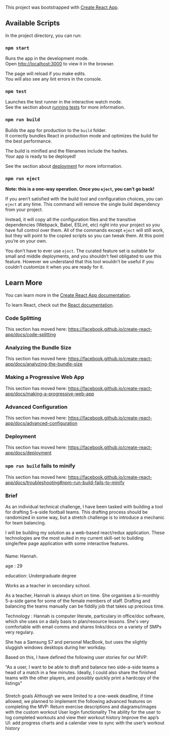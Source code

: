 This project was bootstrapped with [Create React App](https://github.com/facebook/create-react-app).

## Available Scripts

In the project directory, you can run:

### `npm start`

Runs the app in the development mode.<br>
Open [http://localhost:3000](http://localhost:3000) to view it in the browser.

The page will reload if you make edits.<br>
You will also see any lint errors in the console.

### `npm test`

Launches the test runner in the interactive watch mode.<br>
See the section about [running tests](https://facebook.github.io/create-react-app/docs/running-tests) for more information.

### `npm run build`

Builds the app for production to the `build` folder.<br>
It correctly bundles React in production mode and optimizes the build for the best performance.

The build is minified and the filenames include the hashes.<br>
Your app is ready to be deployed!

See the section about [deployment](https://facebook.github.io/create-react-app/docs/deployment) for more information.

### `npm run eject`

**Note: this is a one-way operation. Once you `eject`, you can’t go back!**

If you aren’t satisfied with the build tool and configuration choices, you can `eject` at any time. This command will remove the single build dependency from your project.

Instead, it will copy all the configuration files and the transitive dependencies (Webpack, Babel, ESLint, etc) right into your project so you have full control over them. All of the commands except `eject` will still work, but they will point to the copied scripts so you can tweak them. At this point you’re on your own.

You don’t have to ever use `eject`. The curated feature set is suitable for small and middle deployments, and you shouldn’t feel obligated to use this feature. However we understand that this tool wouldn’t be useful if you couldn’t customize it when you are ready for it.

## Learn More

You can learn more in the [Create React App documentation](https://facebook.github.io/create-react-app/docs/getting-started).

To learn React, check out the [React documentation](https://reactjs.org/).

### Code Splitting

This section has moved here: https://facebook.github.io/create-react-app/docs/code-splitting

### Analyzing the Bundle Size

This section has moved here: https://facebook.github.io/create-react-app/docs/analyzing-the-bundle-size

### Making a Progressive Web App

This section has moved here: https://facebook.github.io/create-react-app/docs/making-a-progressive-web-app

### Advanced Configuration

This section has moved here: https://facebook.github.io/create-react-app/docs/advanced-configuration

### Deployment

This section has moved here: https://facebook.github.io/create-react-app/docs/deployment

### `npm run build` fails to minify

This section has moved here: https://facebook.github.io/create-react-app/docs/troubleshooting#npm-run-build-fails-to-minify

### Brief

As an individual technical challenge, I have been tasked with building a tool for drafting 5-a-side football teams. This drafting process should be randomized in some way, but a stretch challenge is to introduce a mechanic for team balancing.

I will be building my solution as a web-based react/redux application. These technologies are the most suited in my current skill-set to buliding single/few page application with some interactive features.

###


Name: Hannah. 
 
age : 29

education: Undergraduate degree
	
Works as a teacher in secondary school. 

As a teacher, Hannah is always short on time. She organises a bi-monthly 5-a-side game for some of the female members of staff. Drafting and balancing the teams manually can be fiddily job that takes up precious time.  

Technology : Hannah is computer literate, particulary in office/doc software, which she uses on a daily basis to plan/resource lessons. She's very comfortable with email comms and shares links/docs on a variety of SMPs very regulary. 

She has a Samsung S7 and personal MacBook, but uses the slightly sluggish windows desktops during her workday. 

Based on this, I have defined the following user stories for our MVP:

“As a user, I want to be able to draft and balance two side-a-side teams a head of a match in a few minutes. Ideally, I could also share the finished teams with the other players, and possibly quickly print a hardcopy of the listings" 


###  
 
 
Stretch goals
Although we were limited to a one-week deadline, if time allowed, we planned to implement the following advanced features on completing the MVP:
Return exercise descriptions and diagrams/images with the custom workout
User login functionality
The ability for the user to log completed workouts and view their workout history
Improve the app’s UI: add progress charts and a calendar view to sync with the user’s workout history




